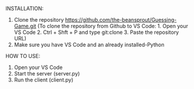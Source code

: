 INSTALLATION:

1. Clone the repository https://github.com/the-beansprout/Guessing-Game.git (To clone the repository from Github to VS Code: 1. Open your VS Code  2. Ctrl + Shft + P  and type git:clone  3. Paste the repository URL)
3. Make sure you have VS Code and an already installed-Python


HOW TO USE:
1. Open your VS Code
2. Start the server (server.py)
3. Run the client (client.py)

